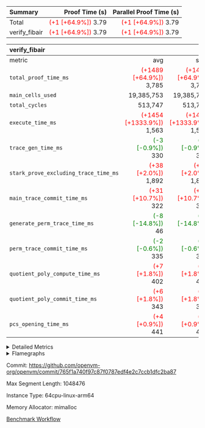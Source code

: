 | Summary | Proof Time (s) | Parallel Proof Time (s) |
|:---|---:|---:|
| Total | <span style='color: red'>(+1 [+64.9%])</span> 3.79 | <span style='color: red'>(+1 [+64.9%])</span> 3.79 |
| verify_fibair | <span style='color: red'>(+1 [+64.9%])</span> 3.79 | <span style='color: red'>(+1 [+64.9%])</span> 3.79 |


| verify_fibair |||||
|:---|---:|---:|---:|---:|
|metric|avg|sum|max|min|
| `total_proof_time_ms ` | <span style='color: red'>(+1489 [+64.9%])</span> 3,785 | <span style='color: red'>(+1489 [+64.9%])</span> 3,785 | <span style='color: red'>(+1489 [+64.9%])</span> 3,785 | <span style='color: red'>(+1489 [+64.9%])</span> 3,785 |
| `main_cells_used     ` |  19,385,753 |  19,385,753 |  19,385,753 |  19,385,753 |
| `total_cycles        ` |  513,747 |  513,747 |  513,747 |  513,747 |
| `execute_time_ms     ` | <span style='color: red'>(+1454 [+1333.9%])</span> 1,563 | <span style='color: red'>(+1454 [+1333.9%])</span> 1,563 | <span style='color: red'>(+1454 [+1333.9%])</span> 1,563 | <span style='color: red'>(+1454 [+1333.9%])</span> 1,563 |
| `trace_gen_time_ms   ` | <span style='color: green'>(-3 [-0.9%])</span> 330 | <span style='color: green'>(-3 [-0.9%])</span> 330 | <span style='color: green'>(-3 [-0.9%])</span> 330 | <span style='color: green'>(-3 [-0.9%])</span> 330 |
| `stark_prove_excluding_trace_time_ms` | <span style='color: red'>(+38 [+2.0%])</span> 1,892 | <span style='color: red'>(+38 [+2.0%])</span> 1,892 | <span style='color: red'>(+38 [+2.0%])</span> 1,892 | <span style='color: red'>(+38 [+2.0%])</span> 1,892 |
| `main_trace_commit_time_ms` | <span style='color: red'>(+31 [+10.7%])</span> 322 | <span style='color: red'>(+31 [+10.7%])</span> 322 | <span style='color: red'>(+31 [+10.7%])</span> 322 | <span style='color: red'>(+31 [+10.7%])</span> 322 |
| `generate_perm_trace_time_ms` | <span style='color: green'>(-8 [-14.8%])</span> 46 | <span style='color: green'>(-8 [-14.8%])</span> 46 | <span style='color: green'>(-8 [-14.8%])</span> 46 | <span style='color: green'>(-8 [-14.8%])</span> 46 |
| `perm_trace_commit_time_ms` | <span style='color: green'>(-2 [-0.6%])</span> 335 | <span style='color: green'>(-2 [-0.6%])</span> 335 | <span style='color: green'>(-2 [-0.6%])</span> 335 | <span style='color: green'>(-2 [-0.6%])</span> 335 |
| `quotient_poly_compute_time_ms` | <span style='color: red'>(+7 [+1.8%])</span> 402 | <span style='color: red'>(+7 [+1.8%])</span> 402 | <span style='color: red'>(+7 [+1.8%])</span> 402 | <span style='color: red'>(+7 [+1.8%])</span> 402 |
| `quotient_poly_commit_time_ms` | <span style='color: red'>(+6 [+1.8%])</span> 343 | <span style='color: red'>(+6 [+1.8%])</span> 343 | <span style='color: red'>(+6 [+1.8%])</span> 343 | <span style='color: red'>(+6 [+1.8%])</span> 343 |
| `pcs_opening_time_ms ` | <span style='color: red'>(+4 [+0.9%])</span> 441 | <span style='color: red'>(+4 [+0.9%])</span> 441 | <span style='color: red'>(+4 [+0.9%])</span> 441 | <span style='color: red'>(+4 [+0.9%])</span> 441 |



<details>
<summary>Detailed Metrics</summary>

|  | verify_program_compile_ms | total_cells | stark_prove_excluding_trace_time_ms | quotient_poly_compute_time_ms | quotient_poly_commit_time_ms | perm_trace_commit_time_ms | pcs_opening_time_ms | main_trace_commit_time_ms |
| --- | --- | --- | --- | --- | --- | --- | --- |
|  | 4 | 65,536 | 65 | 3 | 13 | 0 | 32 | 16 | 

| air_name | rows | quotient_deg | main_cols | interactions | constraints | cells |
| --- | --- | --- | --- | --- | --- | --- |
| AccessAdapterAir<2> |  | 4 |  | 5 | 12 |  | 
| AccessAdapterAir<4> |  | 4 |  | 5 | 12 |  | 
| AccessAdapterAir<8> |  | 4 |  | 5 | 12 |  | 
| FibonacciAir | 32,768 | 1 | 2 |  | 5 | 65,536 | 
| FriReducedOpeningAir |  | 4 |  | 35 | 59 |  | 
| NativePoseidon2Air<BabyBearParameters>, 1> |  | 4 |  | 176 | 590 |  | 
| PhantomAir |  | 4 |  | 3 | 4 |  | 
| ProgramAir |  | 1 |  | 1 | 4 |  | 
| VariableRangeCheckerAir |  | 1 |  | 1 | 4 |  | 
| VmAirWrapper<BranchNativeAdapterAir, BranchEqualCoreAir<1> |  | 2 |  | 11 | 23 |  | 
| VmAirWrapper<JalNativeAdapterAir, JalCoreAir> |  | 4 |  | 7 | 6 |  | 
| VmAirWrapper<NativeAdapterAir<2, 0>, PublicValuesCoreAir> |  | 4 |  | 11 | 22 |  | 
| VmAirWrapper<NativeAdapterAir<2, 1>, FieldArithmeticCoreAir> |  | 4 |  | 15 | 23 |  | 
| VmAirWrapper<NativeLoadStoreAdapterAir<1>, NativeLoadStoreCoreAir<1> |  | 4 |  | 15 | 20 |  | 
| VmAirWrapper<NativeLoadStoreAdapterAir<4>, NativeLoadStoreCoreAir<4> |  | 4 |  | 15 | 20 |  | 
| VmAirWrapper<NativeVectorizedAdapterAir<4>, FieldExtensionCoreAir> |  | 4 |  | 15 | 23 |  | 
| VmConnectorAir |  | 4 |  | 3 | 8 |  | 
| VolatileBoundaryAir |  | 4 |  | 4 | 16 |  | 

| group | trace_gen_time_ms | total_proof_time_ms | total_cycles | total_cells | stark_prove_excluding_trace_time_ms | quotient_poly_compute_time_ms | quotient_poly_commit_time_ms | perm_trace_commit_time_ms | pcs_opening_time_ms | main_trace_commit_time_ms | main_cells_used | generate_perm_trace_time_ms | execute_time_ms |
| --- | --- | --- | --- | --- | --- | --- | --- | --- | --- | --- | --- | --- | --- |
| verify_fibair | 330 | 3,785 | 513,747 | 50,178,200 | 1,892 | 402 | 343 | 335 | 441 | 322 | 19,385,753 | 46 | 1,563 | 

| group | air_name | rows | prep_cols | perm_cols | main_cols | cells |
| --- | --- | --- | --- | --- | --- | --- |
| verify_fibair | AccessAdapterAir<2> | 65,536 |  | 16 | 11 | 1,769,472 | 
| verify_fibair | AccessAdapterAir<4> | 32,768 |  | 16 | 13 | 950,272 | 
| verify_fibair | AccessAdapterAir<8> | 128 |  | 16 | 17 | 4,224 | 
| verify_fibair | FriReducedOpeningAir | 512 |  | 76 | 64 | 71,680 | 
| verify_fibair | NativePoseidon2Air<BabyBearParameters>, 1> | 16,384 |  | 356 | 399 | 12,369,920 | 
| verify_fibair | PhantomAir | 16,384 |  | 8 | 6 | 229,376 | 
| verify_fibair | ProgramAir | 8,192 |  | 8 | 10 | 147,456 | 
| verify_fibair | VariableRangeCheckerAir | 262,144 | 2 | 8 | 1 | 2,359,296 | 
| verify_fibair | VmAirWrapper<BranchNativeAdapterAir, BranchEqualCoreAir<1> | 131,072 |  | 28 | 23 | 6,684,672 | 
| verify_fibair | VmAirWrapper<JalNativeAdapterAir, JalCoreAir> | 16,384 |  | 12 | 10 | 360,448 | 
| verify_fibair | VmAirWrapper<NativeAdapterAir<2, 1>, FieldArithmeticCoreAir> | 262,144 |  | 20 | 30 | 13,107,200 | 
| verify_fibair | VmAirWrapper<NativeLoadStoreAdapterAir<1>, NativeLoadStoreCoreAir<1> | 131,072 |  | 36 | 25 | 7,995,392 | 
| verify_fibair | VmAirWrapper<NativeLoadStoreAdapterAir<4>, NativeLoadStoreCoreAir<4> | 16,384 |  | 36 | 34 | 1,146,880 | 
| verify_fibair | VmAirWrapper<NativeVectorizedAdapterAir<4>, FieldExtensionCoreAir> | 8,192 |  | 20 | 40 | 491,520 | 
| verify_fibair | VmConnectorAir | 2 | 1 | 8 | 4 | 24 | 
| verify_fibair | VolatileBoundaryAir | 131,072 |  | 8 | 11 | 2,490,368 | 

| group | air_name | dsl_ir | opcode | cells_used |
| --- | --- | --- | --- | --- |
| verify_fibair | <BranchNativeAdapterAir,BranchEqualCoreAir<1>> | AssertEqE | BNE | 15,548 | 
| verify_fibair | <BranchNativeAdapterAir,BranchEqualCoreAir<1>> | AssertEqEI | BNE | 92 | 
| verify_fibair | <BranchNativeAdapterAir,BranchEqualCoreAir<1>> | AssertEqF | BNE | 32,384 | 
| verify_fibair | <BranchNativeAdapterAir,BranchEqualCoreAir<1>> | AssertEqV | BNE | 17,595 | 
| verify_fibair | <BranchNativeAdapterAir,BranchEqualCoreAir<1>> | AssertEqVI | BNE | 483 | 
| verify_fibair | <BranchNativeAdapterAir,BranchEqualCoreAir<1>> | IfEq | BNE | 2,599 | 
| verify_fibair | <BranchNativeAdapterAir,BranchEqualCoreAir<1>> | IfEqI | BNE | 105,938 | 
| verify_fibair | <BranchNativeAdapterAir,BranchEqualCoreAir<1>> | IfNe | BEQ | 2,645 | 
| verify_fibair | <BranchNativeAdapterAir,BranchEqualCoreAir<1>> | IfNeI | BEQ | 46 | 
| verify_fibair | <BranchNativeAdapterAir,BranchEqualCoreAir<1>> | ZipFor | BNE | 2,110,710 | 
| verify_fibair | <JalNativeAdapterAir,JalCoreAir> |  | JAL | 10 | 
| verify_fibair | <JalNativeAdapterAir,JalCoreAir> | IfEqI | JAL | 21,340 | 
| verify_fibair | <JalNativeAdapterAir,JalCoreAir> | IfNe | JAL | 20 | 
| verify_fibair | <JalNativeAdapterAir,JalCoreAir> | ZipFor | JAL | 115,120 | 
| verify_fibair | <NativeAdapterAir<2, 1>,FieldArithmeticCoreAir> |  | ADD | 30 | 
| verify_fibair | <NativeAdapterAir<2, 1>,FieldArithmeticCoreAir> | AddEFFI | ADD | 13,680 | 
| verify_fibair | <NativeAdapterAir<2, 1>,FieldArithmeticCoreAir> | AddEI | ADD | 248,520 | 
| verify_fibair | <NativeAdapterAir<2, 1>,FieldArithmeticCoreAir> | AddF | ADD | 46,050 | 
| verify_fibair | <NativeAdapterAir<2, 1>,FieldArithmeticCoreAir> | AddFI | ADD | 94,290 | 
| verify_fibair | <NativeAdapterAir<2, 1>,FieldArithmeticCoreAir> | AddV | ADD | 513,540 | 
| verify_fibair | <NativeAdapterAir<2, 1>,FieldArithmeticCoreAir> | AddVI | ADD | 998,940 | 
| verify_fibair | <NativeAdapterAir<2, 1>,FieldArithmeticCoreAir> | Alloc | ADD | 1,316,040 | 
| verify_fibair | <NativeAdapterAir<2, 1>,FieldArithmeticCoreAir> | Alloc | MUL | 377,040 | 
| verify_fibair | <NativeAdapterAir<2, 1>,FieldArithmeticCoreAir> | CastFV | ADD | 1,350 | 
| verify_fibair | <NativeAdapterAir<2, 1>,FieldArithmeticCoreAir> | DivEIN | ADD | 120 | 
| verify_fibair | <NativeAdapterAir<2, 1>,FieldArithmeticCoreAir> | DivF | DIV | 42,840 | 
| verify_fibair | <NativeAdapterAir<2, 1>,FieldArithmeticCoreAir> | DivFIN | DIV | 90 | 
| verify_fibair | <NativeAdapterAir<2, 1>,FieldArithmeticCoreAir> | ImmE | ADD | 25,680 | 
| verify_fibair | <NativeAdapterAir<2, 1>,FieldArithmeticCoreAir> | ImmF | ADD | 55,590 | 
| verify_fibair | <NativeAdapterAir<2, 1>,FieldArithmeticCoreAir> | ImmV | ADD | 110,280 | 
| verify_fibair | <NativeAdapterAir<2, 1>,FieldArithmeticCoreAir> | LoadE | ADD | 61,740 | 
| verify_fibair | <NativeAdapterAir<2, 1>,FieldArithmeticCoreAir> | LoadE | MUL | 61,740 | 
| verify_fibair | <NativeAdapterAir<2, 1>,FieldArithmeticCoreAir> | LoadF | ADD | 20,190 | 
| verify_fibair | <NativeAdapterAir<2, 1>,FieldArithmeticCoreAir> | LoadF | MUL | 10,440 | 
| verify_fibair | <NativeAdapterAir<2, 1>,FieldArithmeticCoreAir> | LoadHeapPtr | ADD | 30 | 
| verify_fibair | <NativeAdapterAir<2, 1>,FieldArithmeticCoreAir> | LoadV | ADD | 136,050 | 
| verify_fibair | <NativeAdapterAir<2, 1>,FieldArithmeticCoreAir> | LoadV | MUL | 114,540 | 
| verify_fibair | <NativeAdapterAir<2, 1>,FieldArithmeticCoreAir> | MulEF | MUL | 75,840 | 
| verify_fibair | <NativeAdapterAir<2, 1>,FieldArithmeticCoreAir> | MulEI | ADD | 9,240 | 
| verify_fibair | <NativeAdapterAir<2, 1>,FieldArithmeticCoreAir> | MulF | MUL | 212,370 | 
| verify_fibair | <NativeAdapterAir<2, 1>,FieldArithmeticCoreAir> | MulFI | MUL | 40,920 | 
| verify_fibair | <NativeAdapterAir<2, 1>,FieldArithmeticCoreAir> | MulVI | MUL | 54,930 | 
| verify_fibair | <NativeAdapterAir<2, 1>,FieldArithmeticCoreAir> | StoreE | ADD | 23,940 | 
| verify_fibair | <NativeAdapterAir<2, 1>,FieldArithmeticCoreAir> | StoreE | MUL | 23,940 | 
| verify_fibair | <NativeAdapterAir<2, 1>,FieldArithmeticCoreAir> | StoreF | ADD | 5,490 | 
| verify_fibair | <NativeAdapterAir<2, 1>,FieldArithmeticCoreAir> | StoreF | MUL | 300 | 
| verify_fibair | <NativeAdapterAir<2, 1>,FieldArithmeticCoreAir> | StoreHeapPtr | ADD | 30 | 
| verify_fibair | <NativeAdapterAir<2, 1>,FieldArithmeticCoreAir> | StoreV | ADD | 27,210 | 
| verify_fibair | <NativeAdapterAir<2, 1>,FieldArithmeticCoreAir> | StoreV | MUL | 6,510 | 
| verify_fibair | <NativeAdapterAir<2, 1>,FieldArithmeticCoreAir> | SubEF | ADD | 11,790 | 
| verify_fibair | <NativeAdapterAir<2, 1>,FieldArithmeticCoreAir> | SubEF | SUB | 3,930 | 
| verify_fibair | <NativeAdapterAir<2, 1>,FieldArithmeticCoreAir> | SubEI | ADD | 240 | 
| verify_fibair | <NativeAdapterAir<2, 1>,FieldArithmeticCoreAir> | SubFI | SUB | 40,890 | 
| verify_fibair | <NativeAdapterAir<2, 1>,FieldArithmeticCoreAir> | SubV | SUB | 45,390 | 
| verify_fibair | <NativeAdapterAir<2, 1>,FieldArithmeticCoreAir> | SubVI | SUB | 22,350 | 
| verify_fibair | <NativeAdapterAir<2, 1>,FieldArithmeticCoreAir> | SubVIN | SUB | 18,900 | 
| verify_fibair | <NativeAdapterAir<2, 1>,FieldArithmeticCoreAir> | UnsafeCastVF | ADD | 90 | 
| verify_fibair | <NativeAdapterAir<2, 1>,FieldArithmeticCoreAir> | ZipFor | ADD | 2,823,090 | 
| verify_fibair | <NativeLoadStoreAdapterAir<1>,NativeLoadStoreCoreAir<1>> | LoadF | LOADW | 77,025 | 
| verify_fibair | <NativeLoadStoreAdapterAir<1>,NativeLoadStoreCoreAir<1>> | LoadV | LOADW | 532,875 | 
| verify_fibair | <NativeLoadStoreAdapterAir<1>,NativeLoadStoreCoreAir<1>> | StoreF | STOREW | 42,375 | 
| verify_fibair | <NativeLoadStoreAdapterAir<1>,NativeLoadStoreCoreAir<1>> | StoreHintWord | HINT_STOREW | 1,800,100 | 
| verify_fibair | <NativeLoadStoreAdapterAir<1>,NativeLoadStoreCoreAir<1>> | StoreV | STOREW | 475,975 | 
| verify_fibair | <NativeLoadStoreAdapterAir<4>,NativeLoadStoreCoreAir<4>> | LoadE | LOADW | 143,276 | 
| verify_fibair | <NativeLoadStoreAdapterAir<4>,NativeLoadStoreCoreAir<4>> | StoreE | STOREW | 184,110 | 
| verify_fibair | <NativeVectorizedAdapterAir<4>,FieldExtensionCoreAir> | AddE | FE4ADD | 57,960 | 
| verify_fibair | <NativeVectorizedAdapterAir<4>,FieldExtensionCoreAir> | DivE | BBE4DIV | 30,320 | 
| verify_fibair | <NativeVectorizedAdapterAir<4>,FieldExtensionCoreAir> | DivEIN | BBE4DIV | 40 | 
| verify_fibair | <NativeVectorizedAdapterAir<4>,FieldExtensionCoreAir> | MulE | BBE4MUL | 114,400 | 
| verify_fibair | <NativeVectorizedAdapterAir<4>,FieldExtensionCoreAir> | MulEI | BBE4MUL | 3,080 | 
| verify_fibair | <NativeVectorizedAdapterAir<4>,FieldExtensionCoreAir> | SubE | FE4SUB | 75,680 | 
| verify_fibair | FriReducedOpeningAir | FriReducedOpening | FRI_REDUCED_OPENING | 21,504 | 
| verify_fibair | PhantomAir | HintBitsF | PHANTOM | 270 | 
| verify_fibair | PhantomAir | HintInputVec | PHANTOM | 56,196 | 
| verify_fibair | VerifyBatchAir | Poseidon2PermuteBabyBear | PERM_POS2 | 10,374 | 
| verify_fibair | VerifyBatchAir | VerifyBatchExt | VERIFY_BATCH | 2,765,070 | 
| verify_fibair | VerifyBatchAir | VerifyBatchFelt | VERIFY_BATCH | 636,804 | 

| group | chip_name | rows_used |
| --- | --- | --- |
| verify_fibair | <BranchNativeAdapterAir,BranchEqualCoreAir<1>> | 99,480 | 
| verify_fibair | <JalNativeAdapterAir,JalCoreAir> | 13,649 | 
| verify_fibair | <NativeAdapterAir<2, 1>,FieldArithmeticCoreAir> | 256,541 | 
| verify_fibair | <NativeLoadStoreAdapterAir<1>,NativeLoadStoreCoreAir<1>> | 117,134 | 
| verify_fibair | <NativeLoadStoreAdapterAir<4>,NativeLoadStoreCoreAir<4>> | 9,629 | 
| verify_fibair | <NativeVectorizedAdapterAir<4>,FieldExtensionCoreAir> | 7,037 | 
| verify_fibair | AccessAdapter<2> | 42,762 | 
| verify_fibair | AccessAdapter<4> | 20,668 | 
| verify_fibair | AccessAdapter<8> | 88 | 
| verify_fibair | Boundary | 111,768 | 
| verify_fibair | FriReducedOpeningAir | 336 | 
| verify_fibair | PhantomAir | 9,411 | 
| verify_fibair | ProgramChip | 5,397 | 
| verify_fibair | VariableRangeCheckerAir | 262,144 | 
| verify_fibair | VerifyBatchAir | 8,552 | 
| verify_fibair | VmConnectorAir | 2 | 

| group | dsl_ir | opcode | frequency |
| --- | --- | --- | --- |
| verify_fibair |  | ADD | 2 | 
| verify_fibair |  | JAL | 1 | 
| verify_fibair | AddE | FE4ADD | 1,449 | 
| verify_fibair | AddEFFI | ADD | 456 | 
| verify_fibair | AddEI | ADD | 8,284 | 
| verify_fibair | AddF | ADD | 1,535 | 
| verify_fibair | AddFI | ADD | 3,143 | 
| verify_fibair | AddV | ADD | 17,118 | 
| verify_fibair | AddVI | ADD | 33,298 | 
| verify_fibair | Alloc | ADD | 43,868 | 
| verify_fibair | Alloc | MUL | 12,568 | 
| verify_fibair | AssertEqE | BNE | 676 | 
| verify_fibair | AssertEqEI | BNE | 4 | 
| verify_fibair | AssertEqF | BNE | 1,408 | 
| verify_fibair | AssertEqV | BNE | 765 | 
| verify_fibair | AssertEqVI | BNE | 21 | 
| verify_fibair | CastFV | ADD | 45 | 
| verify_fibair | DivE | BBE4DIV | 758 | 
| verify_fibair | DivEIN | ADD | 4 | 
| verify_fibair | DivEIN | BBE4DIV | 1 | 
| verify_fibair | DivF | DIV | 1,428 | 
| verify_fibair | DivFIN | DIV | 3 | 
| verify_fibair | FriReducedOpening | FRI_REDUCED_OPENING | 126 | 
| verify_fibair | HintBitsF | PHANTOM | 45 | 
| verify_fibair | HintInputVec | PHANTOM | 9,366 | 
| verify_fibair | IfEq | BNE | 113 | 
| verify_fibair | IfEqI | BNE | 4,606 | 
| verify_fibair | IfEqI | JAL | 2,134 | 
| verify_fibair | IfNe | BEQ | 115 | 
| verify_fibair | IfNe | JAL | 2 | 
| verify_fibair | IfNeI | BEQ | 2 | 
| verify_fibair | ImmE | ADD | 856 | 
| verify_fibair | ImmF | ADD | 1,853 | 
| verify_fibair | ImmV | ADD | 3,676 | 
| verify_fibair | LoadE | ADD | 2,058 | 
| verify_fibair | LoadE | LOADW | 4,214 | 
| verify_fibair | LoadE | MUL | 2,058 | 
| verify_fibair | LoadF | ADD | 673 | 
| verify_fibair | LoadF | LOADW | 3,081 | 
| verify_fibair | LoadF | MUL | 348 | 
| verify_fibair | LoadHeapPtr | ADD | 1 | 
| verify_fibair | LoadV | ADD | 4,535 | 
| verify_fibair | LoadV | LOADW | 21,315 | 
| verify_fibair | LoadV | MUL | 3,818 | 
| verify_fibair | MulE | BBE4MUL | 2,860 | 
| verify_fibair | MulEF | MUL | 2,528 | 
| verify_fibair | MulEI | ADD | 308 | 
| verify_fibair | MulEI | BBE4MUL | 77 | 
| verify_fibair | MulF | MUL | 7,079 | 
| verify_fibair | MulFI | MUL | 1,364 | 
| verify_fibair | MulVI | MUL | 1,831 | 
| verify_fibair | Poseidon2PermuteBabyBear | PERM_POS2 | 26 | 
| verify_fibair | StoreE | ADD | 798 | 
| verify_fibair | StoreE | MUL | 798 | 
| verify_fibair | StoreE | STOREW | 5,415 | 
| verify_fibair | StoreF | ADD | 183 | 
| verify_fibair | StoreF | MUL | 10 | 
| verify_fibair | StoreF | STOREW | 1,695 | 
| verify_fibair | StoreHeapPtr | ADD | 1 | 
| verify_fibair | StoreHintWord | HINT_STOREW | 72,004 | 
| verify_fibair | StoreV | ADD | 907 | 
| verify_fibair | StoreV | MUL | 217 | 
| verify_fibair | StoreV | STOREW | 19,039 | 
| verify_fibair | SubE | FE4SUB | 1,892 | 
| verify_fibair | SubEF | ADD | 393 | 
| verify_fibair | SubEF | SUB | 131 | 
| verify_fibair | SubEI | ADD | 8 | 
| verify_fibair | SubFI | SUB | 1,363 | 
| verify_fibair | SubV | SUB | 1,513 | 
| verify_fibair | SubVI | SUB | 745 | 
| verify_fibair | SubVIN | SUB | 630 | 
| verify_fibair | UnsafeCastVF | ADD | 3 | 
| verify_fibair | VerifyBatchExt | VERIFY_BATCH | 630 | 
| verify_fibair | VerifyBatchFelt | VERIFY_BATCH | 84 | 
| verify_fibair | ZipFor | ADD | 94,103 | 
| verify_fibair | ZipFor | BNE | 91,770 | 
| verify_fibair | ZipFor | JAL | 11,512 | 

</details>


<details>
<summary>Flamegraphs</summary>

[![](https://openvm-public-data-sandbox-us-east-1.s3.us-east-1.amazonaws.com/benchmark/github/flamegraphs/765f1a740f97c87f0787edf4e2c7ccb1dfc2ba87/verify_fibair-765f1a740f97c87f0787edf4e2c7ccb1dfc2ba87-verify_fibair.dsl_ir.opcode.air_name.cells_used.reverse.svg)](https://openvm-public-data-sandbox-us-east-1.s3.us-east-1.amazonaws.com/benchmark/github/flamegraphs/765f1a740f97c87f0787edf4e2c7ccb1dfc2ba87/verify_fibair-765f1a740f97c87f0787edf4e2c7ccb1dfc2ba87-verify_fibair.dsl_ir.opcode.air_name.cells_used.reverse.svg)
[![](https://openvm-public-data-sandbox-us-east-1.s3.us-east-1.amazonaws.com/benchmark/github/flamegraphs/765f1a740f97c87f0787edf4e2c7ccb1dfc2ba87/verify_fibair-765f1a740f97c87f0787edf4e2c7ccb1dfc2ba87-verify_fibair.dsl_ir.opcode.air_name.cells_used.svg)](https://openvm-public-data-sandbox-us-east-1.s3.us-east-1.amazonaws.com/benchmark/github/flamegraphs/765f1a740f97c87f0787edf4e2c7ccb1dfc2ba87/verify_fibair-765f1a740f97c87f0787edf4e2c7ccb1dfc2ba87-verify_fibair.dsl_ir.opcode.air_name.cells_used.svg)
[![](https://openvm-public-data-sandbox-us-east-1.s3.us-east-1.amazonaws.com/benchmark/github/flamegraphs/765f1a740f97c87f0787edf4e2c7ccb1dfc2ba87/verify_fibair-765f1a740f97c87f0787edf4e2c7ccb1dfc2ba87-verify_fibair.dsl_ir.opcode.frequency.reverse.svg)](https://openvm-public-data-sandbox-us-east-1.s3.us-east-1.amazonaws.com/benchmark/github/flamegraphs/765f1a740f97c87f0787edf4e2c7ccb1dfc2ba87/verify_fibair-765f1a740f97c87f0787edf4e2c7ccb1dfc2ba87-verify_fibair.dsl_ir.opcode.frequency.reverse.svg)
[![](https://openvm-public-data-sandbox-us-east-1.s3.us-east-1.amazonaws.com/benchmark/github/flamegraphs/765f1a740f97c87f0787edf4e2c7ccb1dfc2ba87/verify_fibair-765f1a740f97c87f0787edf4e2c7ccb1dfc2ba87-verify_fibair.dsl_ir.opcode.frequency.svg)](https://openvm-public-data-sandbox-us-east-1.s3.us-east-1.amazonaws.com/benchmark/github/flamegraphs/765f1a740f97c87f0787edf4e2c7ccb1dfc2ba87/verify_fibair-765f1a740f97c87f0787edf4e2c7ccb1dfc2ba87-verify_fibair.dsl_ir.opcode.frequency.svg)

</details>

Commit: https://github.com/openvm-org/openvm/commit/765f1a740f97c87f0787edf4e2c7ccb1dfc2ba87

Max Segment Length: 1048476

Instance Type: 64cpu-linux-arm64

Memory Allocator: mimalloc

[Benchmark Workflow](https://github.com/openvm-org/openvm/actions/runs/12915781220)

